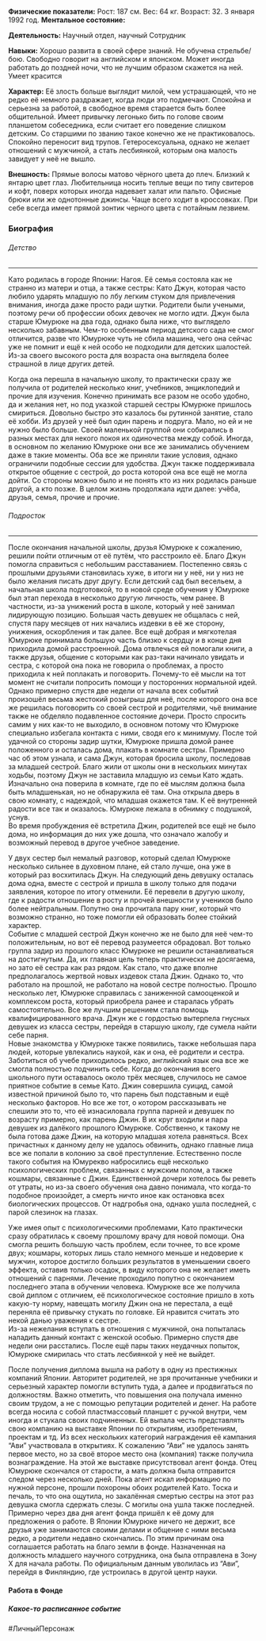 **Физические показатели:** Рост: 187 см. Вес: 64 кг. Возраст: 32. 3 января 1992 год.
**Ментальное состояние:** 

**Деятельность:** Научный отдел, научный Сотрудник

**Навыки:** Хорошо развита в своей сфере знаний. Не обучена стрельбе/бою. Свободно говорит на английском и японском. Может иногда работать до поздней ночи, что не лучшим образом скажется на ней. Умеет красится

**Характер:** Её злость больше выглядит милой, чем устрашающей, что не редко её немного раздражает, когда люди это подмечают. Спокойна и серьезна за работой, в свободное время старается быть более общительной. Имеет привычку легонько бить по голове своим планшетом собеседника, если считает его поведение слишком детским. Со старшими по званию такое конечно же не практиковалось. Спокойно переносит вид трупов. Гетеросексуальна, однако не желает отношений с мужчиной, а стать лесбиянкой, которым она малость завидует у неё не вышло.

**Внешность:** Прямые волосы матово чёрного цвета до плеч. Близкий к янтарю цвет глаз. Любительница носить теплые вещи по типу свитеров и кофт, поверх которых иногда надевает халат или пальто. Офисные брюки или же однотонные джинсы. Чаще всего ходит в кроссовках.
При себе всегда имеет прямой зонтик черного цвета с потайным лезвием.

### Биография

###### Детство
---
Като родилась в городе Японии: Нагоя. Её семья состояла как не странно из матери и отца, а также сестры: Като Джун, которая часто любило ударять младшую по лбу легким стуком для привлечения внимания, иногда даже просто ради шутки. Родители были учеными, поэтому речи об профессии обоих девочек не могло идти. Джун была старше Юмурюке на два года, однако была ниже, что выглядело несколько забавным. Чем-то особенным период детского сада не смог отличится, разве что Юмурюке чуть не сбила машина, чего она сейчас уже не помнит и ещё к ней особо не подходили для детских шалостей. Из-за своего высокого роста для возраста она выглядела более страшной в лице других детей.

Когда она перешла в начальную школу, то практически сразу же получила от родителей несколько книг, учебников, энциклопедий и прочие для изучения. Конечно принимать все разом не особо удобно, да и желания нет, но под указкой старшей сестры Юмурюке пришлось смириться. Довольно быстро это казалось бы рутинной занятие, стало её хобби. Из друзей у неё был один парень и подруга. Мало, но ей и не нужно было больше. Своей маленькой группой они собирались в разных местах для некого покоя их одиночества между собой. Иногда, в основном по желанию Юмурюке они все же занимались обучением даже в такие моменты. Оба все же приняли такие условия, однако ограничили подобные сессии для удобства. Джун также поддерживала открытое общение с сестрой, до роста которой она все ещё не могла дойти. Со стороны можно было и не понять кто из них родилась раньше другой, а кто позже. В целом жизнь продолжала идти далее: учёба, друзья, семья, прочие и прочие.

###### Подросток
---
После окончания начальной школы, друзья Юмурюке к сожалению, решили пойти отличным от её путём, что расстроило её. Благо Джун помогла справиться с небольшим расставанием. Постепенно связь с прошлыми друзьями становилась хуже, в итоги ни у неё, ни у низ не было желания писать друг другу. Если детский сад был весельем, а начальная школа подготовкой, то в новой среде обучения у Юмурюке был этап перехода в несколько другую личность, чем ранее. В частности, из-за унижений роста в школе, который у неё занимал лидирующую позицию. Большая часть девушек не общалась с ней, спустя пару месяцев от них начались издевки в её же сторону, унижения, оскорбления и так далее. Все ещё добрая и мягкотелая Юмурюке принимала большую часть близко к сердцу и в конце дня приходила домой расстроенной. Дома отвлечься ей помогали книги, а также друзья, общение с которыми как раз-таки начинало увидать и сестра, с которой она пока не говорила о проблемах, а просто приходила к ней поплакать и поговорить. Почему-то её мысли на тот момент не считали попросить помощи у посторонних нормальной идей. Однако примерно спустя две недели от начала всех событий произошёл весьма жестокий розыгрыш для неё, после которого она все же решилась поговорить со своей сестрой и родителями, чьё внимание также не обделяло подавленное состояние дочери. Просто спросить самим у них как-то не выходило, в основном потому что Юмурюке специально избегала контакта с ними, сводя его к минимуму. После той удачной со стороны задир шутки, Юмурюке пришла домой ранее положенного и осталась дома, плакать в комнате сестры. Примерно час об этом узнала, и сама Джун, которая бросила школу, последовав за младшей сестрой. Благо жили от школы они в нескольких минутах ходьбы, поэтому Джун не заставила младшую из семьи Като ждать. Изначально она поверила в комнате, где по её мыслям должна была быть младшенькая, но не обнаружила её там. Она открыла дверь в свою комнату, с надеждой, что младшая окажется там. К её внутренней радости все так и оказалось. Юмурюке лежала в обнимку с подушкой, уснув.  
Во время пробуждения её встретила Джин, родителей все ещё не было дома, но информация до них уже дошла, что означало жалобу и возможный перевод в другое учебное заведение.  

У двух сестер был немалый разговор, который сделал Юмурюке несколько сильнее в духовном плане, ей стало лучше, она уже в который раз восхитилась Джун. На следующий день девушку осталась дома одна, вместе с сестрой и пришла в школу только для подачи заявления, которое по итогу отменили. Её перевели в другую школу, где к радости отношение в росту и прочей внешности у учеников было более нейтральным. Попутно она прочитала пару книг, который что возможно странно, но тоже помогли ей образовать более стойкий характер.  
Событие с младшей сестрой Джун конечно же не было для неё чем-то положительным, но вот её перевод разумеется обрадовал. Вот только группа задир из прошлого класс Юмурюке не решили останавливаться на достигнутым. Да, их главная цель теперь практически не досягаема, но зато её сестра как раз рядом. Как стало, что даже вполне предполагалось жертвой новых издевок стала Джин. Однако то, что работало на прошлой, не работало на новой сестре полностью. Прошло несколько лет, Юмурюке справилась с заниженной самооценкой и комплексом роста, который приобрела ранее и старалась убрать самостоятельно. Все же лучшим решением стала помощь квалифицированного врача. Джун же с гордостью вытерпела гнусных девушек из класса сестры, перейдя в старшую школу, где сумела найти себе парня.  
Новые знакомства у Юмурюке также появились, также небольшая пара людей, которые увлекались наукой, как и она, её родители и сестра. Заботиться об учебе приходилось редко, английский язык она все же смогла полностью подчинить себе. Когда до окончания всего школьного пути оставалось около трёх месяцев, случилось не самое приятное событие в семье Като. Джин совершила суицид, самой известной причиной было то, что парень был подставным и ещё несколько факторов. Но все же тот, о котором рассказывать не спешили это то, что её изнасиловала группа парней и девушек по возрасту примерно, как парень Джин. В их круг входили и пара девушек из далёкого прошлого Юмурюке. Собственно, к такому не была готова даже Джин, на которую младшая хотела равняться. Всех причастных к данному делу не удалось обвинить, однако главные лица все же попали в колонию за своё преступление. Естественно после такого события на Юмурекво набросились ещё несколько психологических проблем, связанных с мужским полом, а также кошмары, связанные с Джин. Единственной дочери хотелось бы реветь от утраты, но из-за своего обучения она давно понимала, что когда-то подобное произойдет, а смерть ничто иное как остановка всех биологических процессов. От надгробья она, однако ушла последней, с парой слезинок на глазах.  

Уже имея опыт с психологическими проблемами, Като практически сразу обратилась к своему прошлому врачу для новой помощи. Она смогла решить большую часть проблем, если точнее, то все кроме двух; кошмары, которых лишь стало немного меньше и недоверие к мужчин, которое достигло больших результатов в уменьшении своего эффекта, оставив только осадок, в виду которого она не желает иметь отношений с парнями. Лечение проходило попутно с окончанием последнего этапа в обучении человека. Юмурюке все же получила свой диплом с отличием, её психологическое состояние пришло в хоть какую-ту норму, навещать могилу Джин она не перестала, а ещё переняла её привычку стукать по головке. Ей нравится считать это некой данью уважения к сестре.  
Из-за нежелания вступать в отношения с мужчиной, она попыталась наладить данный контакт с женской особью. Примерно спустя две недели они расстались. После ещё пары таких неудачных попыток, Юмурюке смирилась что стать лесбиянкой у неё не выйдет.  

После получения диплома вышла на работу в одну из престижных компаний Японии. Авторитет родителей, не зря прочитанные учебники и серьезный характер помогли вступить туда, а далее и продвигаться по должностям. Важно отметить, что повышения она получала именно своим трудом, а не с помощью репутации родителей и денег. На работе всегда носила с собой пластмассовый планшет с ручкой внутри, чем иногда и стукала своих подчиненных. Ей выпала честь представлять свою компанию на выставке Японии по открытиям, изобретениям, проектам и тд. Из всех нескольких категорий награждения её кампания “Ави” участвовала в открытиях. К сожалению “Ави” не удалось занять первое место, но за своё второе место она (компания) также получила вознаграждение. На этой же выставке присутствовал агент фонда. Отец Юмурюке скончался от старости, а мать должна была отправится следом через несколько дней. Пока агент искал информацию по нужной персоне, прошли похороны обоих родителей Като. Тоска и печаль, то что она ощутила, но закалённая смертью сестры на этот раз девушка смогла сдержать слезы. С могилы она ушла также последней. Примерно через два дня агент фонда пришёл к её дому для предложения о работе. В Японии Юмурюке ничего не держит, все друзья уже занимаются своими делами и общение с ними весьма редко, а родители недавно скончались. По этим причинам она соглашается работать на благо земли в фонде. Назначенная на должность младшего научного сотрудника, она была отправлена в Зону Х для начала работы. По официальным данным уволилась из “Ави”, перейдя в Финляндию, где устроилась в другой центр науки.

#### Работа в Фонде

##### Какое-то расписанное событие


#ЛичныйПерсонаж